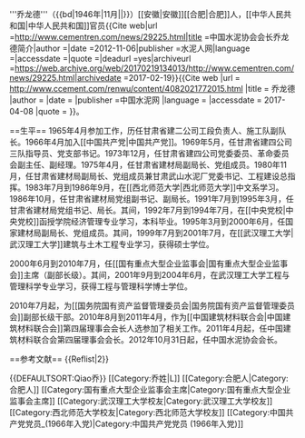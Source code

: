'''乔龙德'''（{{bd|1946年|11月||}}）[[安徽|安徽]][[合肥|合肥]]人，[[中华人民共和国|中华人民共和国]]官员<ref name=snrw>{{Cite web|url =http://www.cementren.com/news/29225.html|title =中国水泥协会会长乔龙德简介|author =|date =2012-11-06|publisher =水泥人网|language =|accessdate =|quote =|deadurl =yes|archiveurl =https://web.archive.org/web/20170219134013/http://www.cementren.com/news/29225.html|archivedate =2017-02-19}}</ref><ref name=zgsnw>{{Cite web |url = http://www.ccement.com/renwu/content/4082021772015.html |title = 乔龙德 |author =  |date =  |publisher =中国水泥网  |language =  |accessdate = 2017-04-08 |quote =  }}</ref>。

==生平==
1965年4月参加工作，历任甘肃省建二公司工段负责人、施工队副队长。1966年4月加入[[中国共产党|中国共产党]]。1969年5月，任甘肃省建四公司三队指导员、党支部书记。1973年12月，任甘肃省建四公司党委委员、革命委员会副主任、副经理。1975年4月，任甘肃省建材局副局长、党组成员。1980年11月，任甘肃省建材局副局长、党组成员兼甘肃武山水泥厂党委书记、工程建设总指挥。1983年7月到1986年9月，在[[西北师范大学|西北师范大学]]中文系学习。1986年10月，任甘肃省建材局党组副书记、副局长。1991年7月到1995年3月，任甘肃省建材局党组书记、局长。其间，1992年7月到1994年7月，在[[中央党校|中央党校]]函授学院经济管理专业学习，本科毕业。1995年3月到2000年6月，任国家建材局副局长、党组成员。其间，1999年7月到2001年7月，在[[武汉理工大学|武汉理工大学]]建筑与土木工程专业学习，获得硕士学位<ref name=snrw/><ref name=zgsnw/>。

2000年6月到2010年7月，任[[国有重点大型企业监事会|国有重点大型企业监事会]]主席（副部长级）。其间，2001年9月到2004年6月，在武汉理工大学工程与管理科学专业学习，获得工程与管理科学博士学位<ref name=snrw/><ref name=zgsnw/>。

2010年7月起，为[[国务院国有资产监督管理委员会|国务院国有资产监督管理委员会]]副部长级干部。2010年8月到2011年4月，作为[[中国建筑材料联合会|中国建筑材料联合会]]第四届理事会会长人选参加了相关工作。2011年4月起，任中国建筑材料联合会第四届理事会会长。2012年10月31日起，任中国水泥协会会长<ref name=snrw/><ref name=zgsnw/>。

==参考文献==
{{Reflist|2}}

{{DEFAULTSORT:Qiao乔}}
[[Category:乔姓|L]]
[[Category:合肥人|Category:合肥人]]
[[Category:国有重点大型企业监事会主席|Category:国有重点大型企业监事会主席]]
[[Category:武汉理工大学校友|Category:武汉理工大学校友]]
[[Category:西北师范大学校友|Category:西北师范大学校友]]
[[Category:中国共产党党员_(1966年入党)|Category:中国共产党党员 (1966年入党)]]
